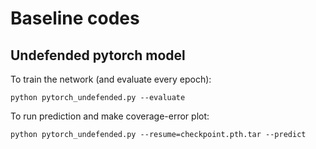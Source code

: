 # Baseline codes

## Undefended pytorch model

To train the network (and evaluate every epoch):

```
python pytorch_undefended.py --evaluate
```

To run prediction and make coverage-error plot:

```
python pytorch_undefended.py --resume=checkpoint.pth.tar --predict
```

